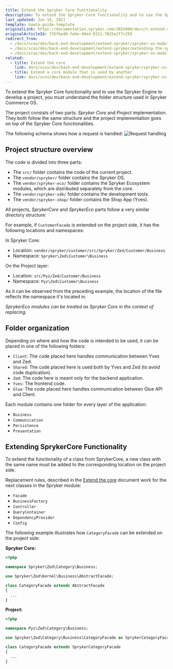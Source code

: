 ```yaml
---
title: Extend the Spryker Core functionality
description: To extend the Spryker-Core functionality and to use the Spryker Engine to develop a project, it's important to understand the folder structure used in Spryker Commerce OS.
last_updated: Jun 16, 2021
template: howto-guide-template
originalLink: https://documentation.spryker.com/2021080/docs/t-extend-spryker
originalArticleId: f35fbe40-fe6e-49e4-9311-7025e2f7c259
redirect_from:
  - /docs/scos/dev/back-end-development/extend-spryker/spryker-os-module-customisation/extend-the-spryker-core-functionality.html
  - /docs/scos/dev/back-end-development/extend-spryker/extending-the-spryker-core-functionality.html
  - /docs/scos/dev/back-end-development/extend-spryker/spryker-os-module-customisation/extending-the-spryker-core-functionality.html
related:
  - title: Extend the core
    link: docs/scos/dev/back-end-development/extend-spryker/spryker-os-module-customisation/extend-the-core.html
  - title: Extend a core module that is used by another
    link: docs/scos/dev/back-end-development/extend-spryker/spryker-os-module-customisation/extend-a-core-module-that-is-used-by-another.html
---
```


To extend the Spryker Core functionality and to use the Spryker Engine to develop a project, you must understand the folder structure used in Spryker Commerce OS.

The project consists of two parts: *Spryker Core* and *Project* implementation. They both follow the same structure and the project implementation goes on top of the Spryker Core functionalities.

The following schema shows how a request is handled:
![Request handling](https://spryker.s3.eu-central-1.amazonaws.com/docs/Tutorials/Advanced/Tutorial+Extending+Spryker/request_handling.png)

## Project structure overview

The code is divided into three parts:
* The `src/` folder contains the code of the current project.
* The `vendor/spryker/` folder contains the Spryker OS.
* The `vendor/spryker-eco/` folder contains the Spryker Ecosystem modules, which are distributed separately from the core.
* The `vendor/spryker-sdk/` folder contains the development tools.
* The `vendor/spryker-shop/` folder contains the Shop App (Yves).

All projects, *SprykerCore* and *SprykerEco* parts follow a very similar directory structure:

For example, if `CustomerFacade` is extended on the project side, it has the following locations and namespaces:

In Spryker Core:

* Location: `vendor/spryker/customer/src/Spryker/Zed/Customer/Business`
* Namespace: `Spryker\Zed\Customer\Business`

On the Project layer:

* Location: `src/Pyz/Zed/Customer/Business`
* Namespace: `Pyz\Zed\Customer\Business`

As it can be observed from the preceding example, the location of the file reflects the namespace it's located in.

*SprykerEco modules can be treated as Spryker Core in the context of replacing.*

## Folder organization

Depending on where and how the code is intended to be used, it can be placed in one of the following folders:

* `Client`: The code placed here handles communication between Yves and Zed.
* `Shared`: The code placed here is used both by Yves and Zed (to avoid code duplication).
* `Zed`: The code here is meant only for the backend application.
* `Yves`: The frontend code.
* `Glue`: The code placed here handles communication between Glue API and Client.

Each module contains one folder for every layer of the application:
* `Business`
* `Communication`
* `Persistence`
* `Presentation`

## Extending SprykerCore Functionality
To extend the functionality of a class from SprykerCore, a new class with the same name must be added to the corresponding location on the project side.

Replacement rules, described in the [Extend the core](/docs/dg/dev/backend-development/extend-spryker/spryker-os-module-customisation/extend-the-core.html) document work for the next classes in the Spryker module:

* `Facade`
* `BusinessFactory`
* `Controller`
* `QueryContainer`
* `DependencyProvider`
* `Config`

The following example illustrates how `CategoryFacade` can be extended on the project side:

**Spryker Core:**

```php
<?php

namespace Spryker\Zed\Category\Business;

use Spryker\Zed\Kernel\Business\AbstractFacade;

class CategoryFacade extends AbstractFacade
{
  ...
}
```

**Project:**

```php
<?php

namespace Pyz\Zed\Category\Business;

use Spryker\Zed\Category\Business\CategoryFacade as SprykerCategoryFacade;

class CategoryFacade extends SprykerCategoryFacade
{
  ...
}
```
